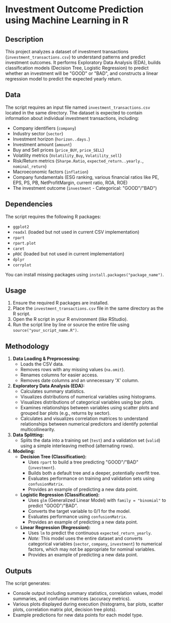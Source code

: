 # Investment Outcome Prediction using Machine Learning in R

## Description

This project analyzes a dataset of investment transactions (`investment_transactions.csv`) to understand patterns and predict investment outcomes. It performs Exploratory Data Analysis (EDA), builds classification models (Decision Tree, Logistic Regression) to predict whether an investment will be "GOOD" or "BAD", and constructs a linear regression model to predict the expected yearly return.

## Data

The script requires an input file named `investment_transactions.csv` located in the same directory. The dataset is expected to contain information about individual investment transactions, including:

* Company identifiers (`company`)
* Industry sector (`sector`)
* Investment horizon (`horizon..days.`)
* Investment amount (`amount`)
* Buy and Sell prices (`price_BUY`, `price_SELL`)
* Volatility metrics (`Volatility_Buy`, `Volatility_sell`)
* Risk/Return metrics (`Sharpe.Ratio`, `expected_return..yearly.`, `nominal_return`)
* Macroeconomic factors (`inflation`)
* Company fundamentals (ESG ranking, various financial ratios like PE, EPS, PS, PB, NetProfitMargin, current ratio, ROA, ROE)
* The investment outcome (`investment` - Categorical: "GOOD"/"BAD")

## Dependencies

The script requires the following R packages:

* `ggplot2`
* `readxl` (loaded but not used in current CSV implementation)
* `rpart`
* `rpart.plot`
* `caret`
* `pROC` (loaded but not used in current implementation)
* `dplyr`
* `corrplot`

You can install missing packages using `install.packages("package_name")`.

## Usage

1.  Ensure the required R packages are installed.
2.  Place the `investment_transactions.csv` file in the same directory as the R script.
3.  Open the R script in your R environment (like RStudio).
4.  Run the script line by line or source the entire file using `source("your_script_name.R")`.

## Methodology

1.  **Data Loading & Preprocessing:**
    * Loads the CSV data.
    * Removes rows with any missing values (`na.omit`).
    * Renames columns for easier access.
    * Removes date columns and an unnecessary 'X' column.
2.  **Exploratory Data Analysis (EDA):**
    * Calculates summary statistics.
    * Visualizes distributions of numerical variables using histograms.
    * Visualizes distributions of categorical variables using bar plots.
    * Examines relationships between variables using scatter plots and grouped bar plots (e.g., returns by sector).
    * Calculates and visualizes correlation matrices to understand relationships between numerical predictors and identify potential multicollinearity.
3.  **Data Splitting:**
    * Splits the data into a training set (`test`) and a validation set (`valid`) using a simple interleaving method (alternating rows).
4.  **Modeling:**
    * **Decision Tree (Classification):**
        * Uses `rpart` to build a tree predicting "GOOD"/"BAD" (`investment`).
        * Builds both a default tree and a deeper, potentially overfit tree.
        * Evaluates performance on training and validation sets using `confusionMatrix`.
        * Provides an example of predicting a new data point.
    * **Logistic Regression (Classification):**
        * Uses `glm` (Generalized Linear Model) with `family = "binomial"` to predict "GOOD"/"BAD".
        * Converts the target variable to 0/1 for the model.
        * Evaluates performance using `confusionMatrix`.
        * Provides an example of predicting a new data point.
    * **Linear Regression (Regression):**
        * Uses `lm` to predict the continuous `expected_return_yearly`.
        * *Note:* This model uses the entire dataset and converts categorical variables (`sector`, `company`, `investment`) to numerical factors, which may not be appropriate for nominal variables.
        * Provides an example of predicting a new data point.

## Outputs

The script generates:

* Console output including summary statistics, correlation values, model summaries, and confusion matrices (accuracy metrics).
* Various plots displayed during execution (histograms, bar plots, scatter plots, correlation matrix plot, decision tree plots).
* Example predictions for new data points for each model type.

